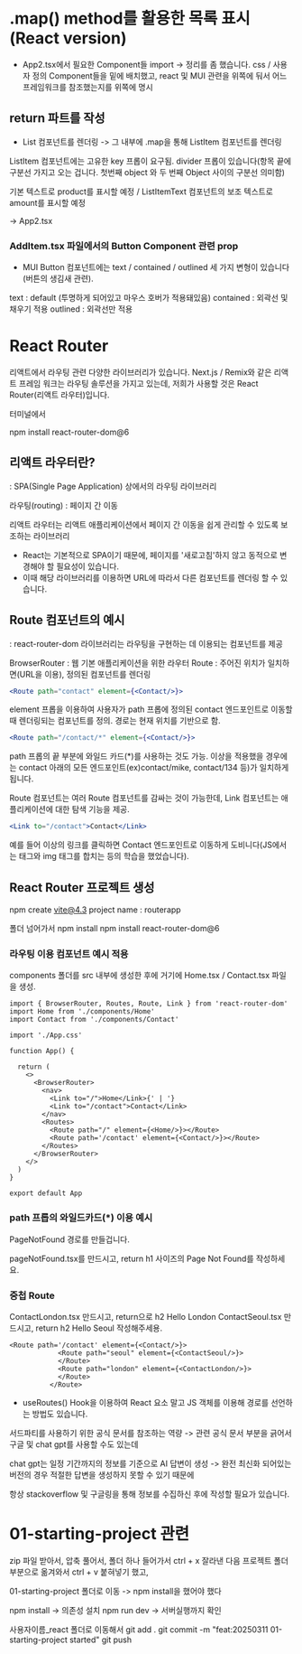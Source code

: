 # .map() method를 활용한 목록 표시(React version)

- App2.tsx에서 필요한 Component들 import -> 정리를 좀 했습니다. css / 사용자 정의 Component들을 밑에 배치했고, react 및 MUI 관련을 위쪽에 둬서 어느 프레임워크를 참조했는지를 위쪽에 명시

## return 파트를 작성

- List 컴포넌트를 렌더링 -> 그 내부에 .map을 통해 ListItem 컴포넌트를 렌더링 

ListItem 컴포넌트에는 고유한 key 프롭이 요구됨. divider 프롭이 있습니다(항목 끝에 구분선 가지고 오는 겁니다. 첫번째 object 와 두 번째 Object 사이의 구분선 의미함)

기본 텍스트로 product를 표시할 예정 / ListItemText 컴포넌트의 보조 텍스트로 amount를 표시할 예정

-> App2.tsx

### AddItem.tsx 파일에서의 Button Component 관련 prop

- MUI Button 컴포넌트에는 text / contained / outlined 세 가지 변형이 있습니다(버튼의 생김새 관련).

text : default (투명하게 되어있고 마우스 호버가 적용돼있음)
contained : 외곽선 및 채우기 적용
outlined : 외곽선만 적용

# React Router 

리액트에서 라우팅 관련 다양한 라이브러리가 있습니다. Next.js / Remix와 같은 리액트 프레임 워크는 라우팅 솔루션을 가지고 있는데, 저희가 사용할 것은 React Router(리액트 라우터)입니다.

터미널에서

npm install react-router-dom@6

## 리액트 라우터란?

: SPA(Single Page Application) 상에서의 라우팅 라이브러리

라우팅(routing) : 페이지 간 이동

리액트 라우터는 리액트 애플리케이션에서 페이지 간 이동을 쉽게 관리할 수 있도록 보조하는 라이브러리

- React는 기본적으로 SPA이기 때문에, 페이지를 '새로고침'하지 않고 동적으로 변경해야 할 필요성이 있습니다.
- 이때 해당 라이브러리를 이용하면 URL에 따라서 다른 컴포넌트를 렌더링 할 수 있습니다.

## Route 컴포넌트의 예시

: react-router-dom 라이브러리는 라우팅을 구현하는 데 이용되는 컴포넌트를 제공

BrowserRouter : 웹 기본 애플리케이션을 위한 라우터
Route : 주어진 위치가 일치하면(URL을 이용), 정의된 컴포넌트를 렌더링

```jsx
<Route path="contact" element={<Contact/>}>
```

element 프롭을 이용하여 사용자가 path 프롭에 정의된 contact 엔드포인트로 이동할 때 렌더링되는 컴포넌트를 정의. 경로는 현재 위치를 기반으로 함.

```jsx
<Route path="/contact/*" element={<Contact/>}> 
```

path 프롭의 끝 부분에 와일드 카드(*)를 사용하는 것도 가능.
이상을 적용했을 경우에는 contact 아래의 모든 엔드포인트(ex)contact/mike, contact/134 등)가 일치하게 됩니다.

Route 컴포넌트는 여러 Route 컴포넌트를 감싸는 것이 가능한데, Link 컴포넌트는 애플리케이션에 대한 탐색 기능을 제공.

```jsx
<Link to="/contact">Contact</Link>
```

예를 들어 이상의 링크를 클릭하면 Contact 엔드포인트로 이동하게 도비니다(JS에서는 <a>태그와 img 태그를 합치는 등의 학습을 했었습니다).

## React Router 프로젝트 생성
npm create vite@4.3
project name : routerapp

폴더 넘어가서 npm install
npm install react-router-dom@6


### 라우팅 이용 컴포넌트 예시 적용
components 폴더를 src 내부에 생성한 후에 거기에 Home.tsx / Contact.tsx 파일을 생성.

```tsx
import { BrowserRouter, Routes, Route, Link } from 'react-router-dom'
import Home from './components/Home'
import Contact from './components/Contact'

import './App.css'

function App() {
 
  return (
    <>
      <BrowserRouter>
        <nav>
          <Link to="/">Home</Link>{' | '}
          <Link to="/contact">Contact</Link>
        </nav>
        <Routes>
          <Route path="/" element={<Home/>}></Route>
          <Route path='/contact' element={<Contact/>}></Route>
        </Routes>
      </BrowserRouter>
    </>
  )
}

export default App
```
### path 프롭의 와일드카드(*) 이용 예시

PageNotFound 경로를 만들겁니다.

pageNotFound.tsx를 만드시고,
return h1 사이즈의 Page Not Found를 작성하세요.

### 중첩 Route

ContactLondon.tsx 만드시고, return으로 h2 Hello London
ContactSeoul.tsx 만드시고, return h2 Hello Seoul
작성해주세용.

```tsx 중첩 Route의 코드 예시
<Route path='/contact' element={<Contact/>}>
            <Route path="seoul" element={<ContactSeoul/>}>
            </Route>
            <Route path="london" element={<ContactLondon/>}>
            </Route>
          </Route>
```

* useRoutes() Hook을 이용하여 React 요소 말고 JS 객체를 이용해 경로를 선언하는 방법도 있습니다.

서드파티를 사용하기 위한 공식 문서를 참조하는 역량 -> 관련 공식 문서 부분을 긁어서 구글 및 chat gpt를 사용할 수도 있는데

chat gpt는 일정 기간까지의 정보를 기준으로 AI 답변이 생성 -> 완전 최신화 되어있는 버전의 경우 적절한 답변을 생성하지 못할 수 있기 때문에

항상 stackoverflow 및 구글링을 통해 정보를 수집하신 후에 작성할 필요가 있습니다.

# 01-starting-project 관련

zip 파일 받아서, 압축 풀어서, 폴더 하나 들어가서 ctrl + x 잘라낸 다음 프로젝트 폴더 부분으로 옮겨와서 ctrl + v 붙혀넣기 했고, 

01-starting-project 폴더로 이동 -> npm install을 했어야 했다

npm install -> 의존성 설치
npm run dev -> 서버실행까지 확인

사용자이름_react 폴더로 이동해서
git add .
git commit -m "feat:20250311 01-starting-project started"
git push